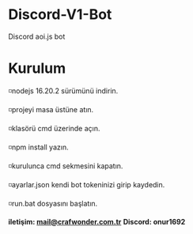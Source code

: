 # Discord-V1-Bot

Discord aoi.js bot

# Kurulum
◽nodejs 16.20.2 sürümünü indirin.

◽projeyi masa üstüne atın.

◽klasörü cmd üzerinde açın.

◽npm install yazın.

◽kurulunca cmd sekmesini kapatın.

◽ayarlar.json kendi bot tokeninizi girip kaydedin.

◽run.bat dosyasını başlatın.

**iletişim: mail@crafwonder.com.tr**
**Discord: onur1692**
